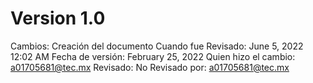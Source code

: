 # Version 1.0

Cambios: Creación del documento
Cuando fue Revisado: June 5, 2022 12:02 AM
Fecha de  versión: February 25, 2022
Quien hizo el cambio: a01705681@tec.mx
Revisado: No
Revisado por: a01705681@tec.mx